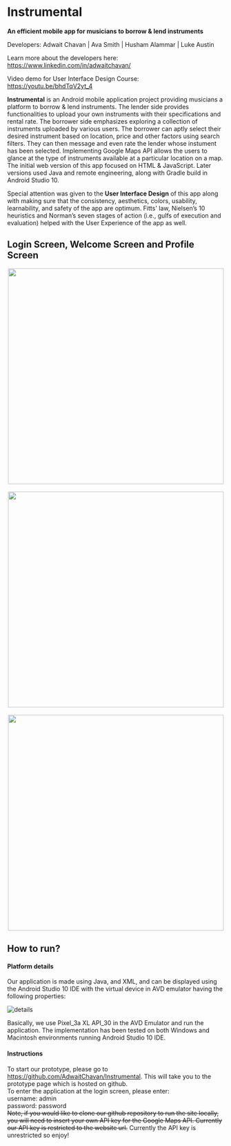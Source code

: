 # Instrumental

**An efficient mobile app for musicians to borrow & lend instruments**

Developers: Adwait Chavan | Ava Smith | Husham Alammar | Luke Austin 

Learn more about the developers here: https://www.linkedin.com/in/adwaitchavan/

Video demo for User Interface Design Course: https://youtu.be/bhdTqV2yt_4

**Instrumental** is an Android mobile application project providing musicians a platform to borrow & lend instruments. The lender side provides functionalities to upload your own instruments with their specifications and rental rate. The borrower side emphasizes exploring a collection of instruments uploaded by various users. The borrower can aptly select their desired instrument based on location, price and other factors using search filters. They can then message and even rate the lender whose instument has been selected. Implementing Google Maps API allows the users to glance at the type of instruments available at a particular location on a map. The initial web version of this app focused on HTML & JavaScript. Later versions used Java and remote engineering, along with Gradle build in Android Studio 10.

Special attention was given to the **User Interface Design** of this app along with making sure that the consistency, aesthetics, colors, usability, learnability, and safety of the app are optimum. Fitts' law, Nielsen’s 10 heuristics and Norman’s seven stages of action (i.e., gulfs of execution and evaluation) helped with the User Experience of the app as well. 

## Login Screen, Welcome Screen and Profile Screen 
<p align="center"> <img src="https://user-images.githubusercontent.com/57969397/123835995-d4346c00-d8ce-11eb-9436-a49a8eda6db0.png" height="500"> &nbsp; <img src="https://user-images.githubusercontent.com/57969397/123849473-73149480-d8de-11eb-8071-05ae3e7fd1f8.png" height="500"> &nbsp; <img src="https://user-images.githubusercontent.com/57969397/123849557-8aec1880-d8de-11eb-90e7-7de8219faea4.png" height="500"> </p> 

## How to run?
#### Platform details
Our application is made using Java, and XML, and can be displayed using the Android Studio 10 IDE with the virtual device in AVD emulator having the following properties:

![details](https://user-images.githubusercontent.com/57969397/123855555-aad30a80-d8e5-11eb-810c-6018b8351421.png)

Basically, we use Pixel_3a XL API_30 in the AVD Emulator and run the application. The implementation has been tested on both Windows and Macintosh environments running Android Studio 10 IDE.
#### Instructions
To start our prototype, please go to https://github.com/AdwaitChavan/Instrumental. This will take you to the prototype page which is hosted on github.  <br>
To enter the application at the login screen, please enter: <br> 
username: admin <br> 
password: password <br> 
~~Note, if you would like to clone our github repository to run the site locally, you will need to insert your own API key for the Google Maps API. Currently our API key is restricted to the website url.~~ Currently the API key is unrestricted so enjoy!
